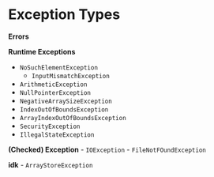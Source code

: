 
# Exception Types
**Errors**

**Runtime Exceptions**
- `NoSuchElementException`
	- `InputMismatchException`
- `ArithmeticException`
- `NullPointerException`
- `NegativeArraySizeException`
- `IndexOutOfBoundsException`
- `ArrayIndexOutOfBoundsException`
- `SecurityException`
- `IllegalStateException`

**(Checked) Exception**
	- `IOException`
	- `FileNotFOundException`



**idk**
	- `ArrayStoreException`


